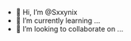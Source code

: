 - 👋 Hi, I’m @Sxxynix
- 🌱 I’m currently learning ...
- 💞️ I’m looking to collaborate on ...


<!---
Sxxynix/Sxxynix is a ✨ special ✨ repository because its `README.md` (this file) appears on your GitHub profile.
You can click the Preview link to take a look at your changes.
--->
